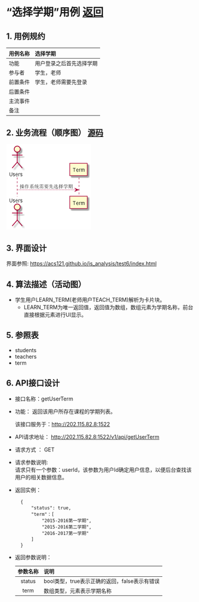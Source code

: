 # “选择学期”用例 [返回](./README.md)
## 1. 用例规约


|用例名称|选择学期|
|-------|:-------------|
|功能|用户登录之后首先选择学期|
|参与者|学生，老师|
|前置条件|学生，老师需要先登录|
|后置条件| |
|主流事件| |
|备注| |

## 2. 业务流程（顺序图） [源码](./src/chooseTerm.puml)
![](./images/chooseTerm.png) 

## 3. 界面设计
界面参照: https://acs121.github.io/is_analysis/test6/index.html

## 4. 算法描述（活动图）

- 学生用户LEARN_TERM(老师用户TEACH_TERM)解析为卡片块。
  - LEARN_TERM为唯一返回值，返回值为数组，数组元素为学期名称，前台直接根据元素进行UI显示。

## 5. 参照表

- students
- teachers
- term

## 6. API接口设计

- 接口名称：getUserTerm
    
- 功能：
    返回该用户所存在课程的学期列表。   
    
    该接口服务于：http://202.115.82.8:1522
    
- API请求地址： 
    http://202.115.82.8:1522/v1/api/getUserTerm

- 请求方式 ：
    GET  

- 请求参数说明:        
    请求只有一个参数：userId，该参数为用户Id确定用户信息，以便后台查找该用户的相关数据信息。
    
- 返回实例：

        {
            "status": true,
            "term"：[
                "2015-2016第一学期",
                "2015-2016第二学期",
                "2016-2017第一学期"
            ]
        }
  
- 返回参数说明：    
 
  |参数名称|说明|
  |:---------:|:--------------------------------------------------------|      
  |status|bool类型，true表示正确的返回，false表示有错误|
  |term|数组类型，元素表示学期名称|